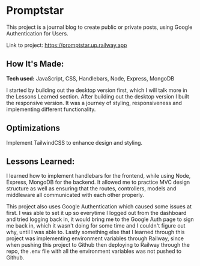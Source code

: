 # Promptstar
This project is a journal blog to create public or private posts, using Google Authentication for Users.

Link to project: https://promptstar.up.railway.app

## How It's Made:

**Tech used:** JavaScript, CSS, Handlebars, Node, Express, MongoDB

I started by building out the desktop version first, which I will talk more in the Lessons Learned section. After building out the desktop 
version I built the responsive version. It was a journey of styling, responsiveness and implementing different functionality.

## Optimizations

Implement TailwindCSS to enhance design and styling.

## Lessons Learned:

I learned how to implement handlebars for the frontend, while using Node, Express, MongoDB for the backend. It allowed me to practice MVC design structure as
well as ensuring that the routes, controllers, models and middleware all communicated with each other properly.

This project also uses Google Authentication which caused some issues at first. I was able to set it up so everytime I logged out from the dashboard and tried logging back in, it would bring me to the Google Auth page to sign me back in, which it wasn't doing for some time and I couldn't figure out why, until I was able to. Lastly something else that I learned through this project was implementing environment variables through Railway, since when pushing this project to Github then deploying to Railway through the repo, the .env file with all the environment variables was not pushed to Github.
